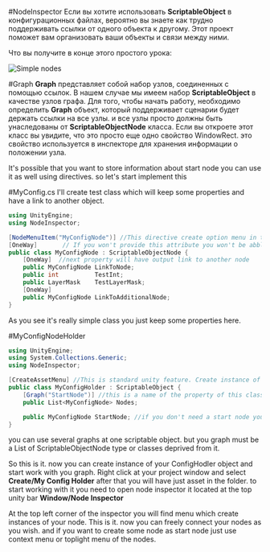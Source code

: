 #NodeInspector
Если вы хотите использовать **ScriptableObject** в конфигурационных файлах, вероятно вы знаете как трудно поддерживать ссылки от одного объекта к другому. Этот проект поможет вам организовать ваши объекты и связи между ними.

Что вы получите в конце этого простого урока:

![Simple nodes](https://cloud.githubusercontent.com/assets/1671030/13919456/ff03db6e-ef86-11e5-93e2-e9dcf3c753e1.png)

#Graph
**Graph** представляет собой набор узлов, соединенных с помощью ссылок. В нашем случае мы имеем набор **ScriptableObject** в качестве узлов графа.
Для того, чтобы начать работу, необходимо определить **Graph** объект, который поддерживает сценарии будет держать ссылки на все узлы. и все узлы просто должны быть унаследованы от **ScriptableObjectNode** класса. Если вы откроете этот класс вы увидите, что это просто еще одно свойство WindowRect. это свойство используется в инспекторе для хранения информации о положении узла.

It's possible that you want to store information about start node you can use it as well using directives. so let's start implement this

#MyConfig.cs
I'll create test class which will keep some properties and have a link to another object.

```C#
using UnityEngine;
using NodeInspector;

[NodeMenuItem("MyConfigNode")] //This directive create option menu in the inspector
[OneWay]       // If you won't provide this attribute you won't be abble to link to this instance as inputnode
public class MyConfigNode : ScriptableObjectNode {
    [OneWay]  //next property will have output link to another node
    public MyConfigNode LinkToNode;
    public int          TestInt;
    public LayerMask    TestLayerMask;
    [OneWay]
    public MyConfigNode LinkToAdditionalNode;
}
```

As you see it's really simple class you just  keep some properties here.


#MyConfigNodeHolder
```C#
using UnityEngine;
using System.Collections.Generic;
using NodeInspector;

[CreateAssetMenu] //This is standard unity feature. Create instance of this object in assets
public class MyConfigHolder : ScriptableObject { 
    [Graph("StartNode")] //this is a name of the property of this class
    public List<MyConfigNode> Nodes;

    public MyConfigNode StartNode; //if you don't need a start node you don't need to use Graph parameter
}
```

you can use several graphs at one scriptable object. but you graph must be a List of ScriptableObjectNode type or classes deprived from it.

So this is it. now you can create instance of your ConfigHodler object and start work with you graph.
Right click at your project window and select **Create/My Config Holder** after that you will have just asset in the folder. to start working with it you need to open node inspector it located at the top unity bar **Window/Node Inspector**

At the top left corner of the inspector you will find menu which create instances of your node. 
This is it. now you can freely connect your nodes as you wish. and if you want to create some node as start node just use context menu or toplight menu of the nodes.


